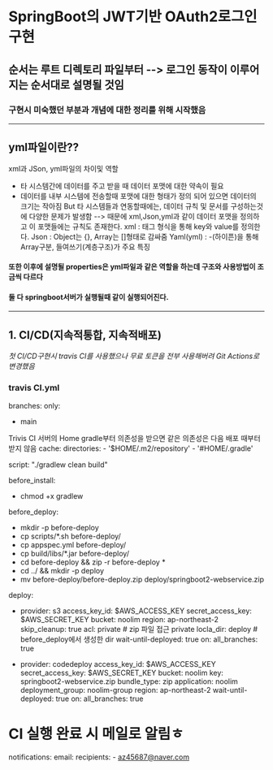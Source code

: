 # SpringBoot의 JWT기반 OAuth2로그인 구현

## 순서는 루트 디렉토리 파일부터 --> 로그인 동작이 이루어지는 순서대로 설명될 것임
### 구현시 미숙했던 부분과 개념에 대한 정리를 위해 시작했음
------------------------------------------------------------------------------------------------
## yml파일이란??
xml과 JSon, yml파일의 차이및 역할
- 타 시스템간에 데이터를 주고 받을 때 데이터 포맷에 대한 약속이 필요
- 데이터를 내부 시스템에 전송할때 포맷에 대한 형태가 정의 되어 있으면 데이터의 크기는 작아짐
But 타 시스템들과 연동할때에는,
데이터 규칙 및 문서를 구성하는것에 다양한 문제가 발생함
--> 때문에 xml,Json,yml과 같이 데이터 포맷을 정의하고 이 포맷들에는 규칙도 존재한다.
xml : 태그 형식을 통해 key와 value를 정의한다.
Json : Object는 {}, Array는 []형태로 감싸줌
Yaml(yml) : -(하이픈)을 통해 Array구분, 들여쓰기(계층구조)가 주요 특징

#### 또한 이후에 설명될 properties은 yml파일과 같은 역할을 하는데 구조와 사용방법이 조금씩 다르다
#### 둘 다 springboot서버가 실행될때 같이 실행되어진다.
------------------------------------------------------------------------------------------------
## 1. CI/CD(지속적통합, 지속적배포)
*첫 CI/CD구현시 travis CI를 사용했으나 무료 토큰을 전부 사용해버려 Git Actions로 변경했음*
### travis CI.yml

branches:
  only:
   - main

Trivis CI 서버의 Home
gradle부터 의존성을 받으면 같은 의존성은 다음 배포 때부터 받지 않음
cache:
  directories:
    - '$HOME/.m2/repository'
    - '#HOME/.gradle'

script: "./gradlew clean build"

before_install:
  - chmod +x gradlew

before_deploy:
  - mkdir -p before-deploy
  - cp scripts/*.sh before-deploy/
  - cp appspec.yml before-deploy/
  - cp build/libs/*.jar before-deploy/
  - cd before-deploy && zip -r before-deploy *
  - cd ../ && mkdir -p deploy
  - mv before-deploy/before-deploy.zip deploy/springboot2-webservice.zip

deploy:
  - provider: s3
    access_key_id: $AWS_ACCESS_KEY
    secret_access_key: $AWS_SECRET_KEY
    bucket: noolim
    region: ap-northeast-2
    skip_cleanup: true
    acl: private # zip 파일 접근 private
    locla_dir: deploy # before_deploy에서 생성한 dir
    wait-until-deployed: true
    on:
      all_branches: true

  - provider: codedeploy
    access_key_id: $AWS_ACCESS_KEY
    secret_access_key: $AWS_SECRET_KEY
    bucket: noolim
    key: springboot2-webservice.zip
    bundle_type: zip
    application: noolim
    deployment_group: noolim-group
    region: ap-northeast-2
    wait-until-deployed: true
    on:
      all_branches: true


# CI 실행 완료 시 메일로 알림ㅎ
notifications:
  email:
    recipients:
      - az45687@naver.com
